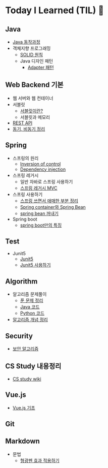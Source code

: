 # Today I Learned (TIL) 🚩

## Java

- [Java 동작과정](Java/JavaProcess.md)
- 객체지향 프로그래밍
  - [SOLID 원칙](Java/객체지향_프로그래밍/SOLID원칙.md)
  - Java 디자인 패턴
    - [Adapter 패턴](Java/객체지향_프로그래밍/AdapterPattern.md)

## Web Backend 기본

- 웹 서버와 웹 컨테이너
- 서블릿
  - [서블릿이란?](WebBackendBasic/Servlet.md)
  - 서블릿과 메모리
- [REST API](WebBackendBasic/REST_API.md)
- [동기, 비동기 정리](WebBackendBasic/Synchronous_%20Asynchronous.md)

## Spring

- 스프링의 원리
  - [Inversion of control](Spring/스프링의_원리/IoC.md)
  - [Dependency injection](Spring/스프링의_원리/DI.md)
- 스프링 레거시
  - 일반 자바로 스프링 사용하기
  - [스프링 레거시 MVC](Spring/SpringLegacy/SpringLegacy_MVC.md)
- 스프링 사용하기
  - [스프링 쓰면서 애매한 부분 정리](Spring/스프링_사용하기/스프링_애매한부분_정리.md)
  - [Spring container와 Spring Bean](Spring/스프링_사용하기/SpringContainer_and_bean.md)
  - [spring bean 꺼내기](Spring/스프링_사용하기/GetSpringBean.md)
- Spring boot
  - [spring boot만의 특징](Spring/SpringBoot/스프링부트_특징.md)

## Test

- Junit5
  - [Junit5](/Test/Junit5/Junit5.md)
  - [Junit5 사용하기](/Test/Junit5/Use_Junit5.md)

## Algorithm

- 알고리즘 문제풀이
  - [푼 문제 정리](/Algorithm/알고리즘_문풀_현황.md)
  - [Java 코드](https://github.com/devjunmo/JavaCodingTest)
  - [Python 코드](https://github.com/devjunmo/PythonCodingTest)
- [알고리즘 개념 정리](/Algorithm/Algorithm_Basic/Alg_개념정리.md)

## Security

- [보안 알고리즘](/Security/EncryptionAlgorithms.md)

## CS Study 내용정리

- [CS study wiki](/CS_Study/csStudyWiki.md)

## Vue.js
- [Vue.js 기초](/Vue/vue기초.md)


## Git


## Markdown

- 문법
  - [형광펜 효과 적용하기](../TIL/Markdown/형광펜효과적용.md)
